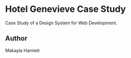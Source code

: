 # Hotel Genevieve Case Study
Case Study of a Design System for Web Development.

## Author

Makayla Hamlett